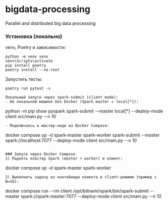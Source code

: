 # bigdata-processing
Parallel and distributed big data processing

### Установка (локально)
venv, Poetry и зависимости:
```
python -m venv venv
venv\Scripts\activate 
pip install poetry
poetry install --no-root
```
Запустить тесты:
```
poetry run pytest -v

Локальный запуск через spark-submit (client mode):
- На локальной машине без Docker (Spark master = local[*]):
```
python -m pip show pyspark
spark-submit --master local[*] --deploy-mode client src/main.py --n 10
```
- Подключаясь к мастер-ноде из Docker Compose:
```
docker compose up -d spark-master spark-worker
spark-submit --master spark://localhost:7077 --deploy-mode client src/main.py --n 10
```

### Запуск через Docker Compose
1) Поднять кластер Spark (master + worker) и клиент:
```
docker compose up -d spark-master spark-worker
```
2) Выполнить задачу из контейнера клиента в client-режиме (пример с N=10):
```
docker compose run --rm client /opt/bitnami/spark/bin/spark-submit --master spark://spark-master:7077 --deploy-mode client src/main.py --n 10
```
